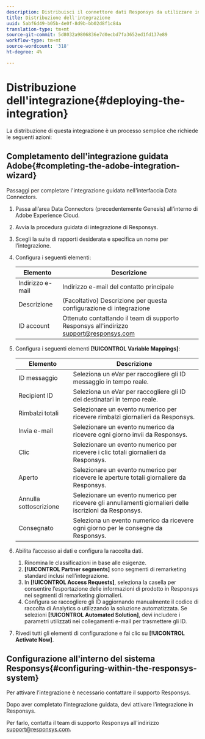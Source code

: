 ```yaml
---
description: Distribuisci il connettore dati Responsys da utilizzare in Adobe Analytics.
title: Distribuzione dell'integrazione
uuid: 5abf6d49-b05b-4e0f-8d9b-bb02d8f1c84a
translation-type: tm+mt
source-git-commit: 5d8032a9806836e7d0ecbd7fa3652ed1fd137e89
workflow-type: tm+mt
source-wordcount: '318'
ht-degree: 4%

---
```



# Distribuzione dell&#39;integrazione{#deploying-the-integration}

La distribuzione di questa integrazione è un processo semplice che richiede le seguenti azioni:

## Completamento dell&#39;integrazione guidata Adobe{#completing-the-adobe-integration-wizard}

Passaggi per completare l&#39;integrazione guidata nell&#39;interfaccia Data Connectors.

1. Passa all’area Data Connectors (precedentemente Genesis) all’interno di Adobe Experience Cloud.
1. Avvia la procedura guidata di integrazione di Responsys.
1. Scegli la suite di rapporti desiderata e specifica un nome per l’integrazione.
1. Configura i seguenti elementi:

   | Elemento | Descrizione |
   |---|---|
   | Indirizzo e-mail | Indirizzo e-mail del contatto principale |
   | Descrizione | (Facoltativo) Descrizione per questa configurazione di integrazione |
   | ID account | Ottenuto contattando il team di supporto Responsys all&#39;indirizzo support@responsys.com |

1. Configura i seguenti elementi **[!UICONTROL Variable Mappings]**:

   | Elemento | Descrizione |
   |---|---|
   | ID messaggio | Seleziona un eVar per raccogliere gli ID messaggio in tempo reale. |
   | Recipient ID | Seleziona un eVar per raccogliere gli ID dei destinatari in tempo reale. |
   | Rimbalzi totali | Selezionare un evento numerico per ricevere rimbalzi giornalieri da Responsys. |
   | Invia e-mail | Selezionare un evento numerico da ricevere ogni giorno invii da Responsys. |
   | Clic | Selezionare un evento numerico per ricevere i clic totali giornalieri da Responsys. |
   | Aperto | Selezionare un evento numerico per ricevere le aperture totali giornaliere da Responsys. |
   | Annulla sottoscrizione | Selezionare un evento numerico per ricevere gli annullamenti giornalieri delle iscrizioni da Responsys. |
   | Consegnato | Seleziona un evento numerico da ricevere ogni giorno per le consegne da Responsys. |

1. Abilita l’accesso ai dati e configura la raccolta dati.
   1. Rinomina le classificazioni in base alle esigenze.
   1. **[!UICONTROL Partner segments]** sono segmenti di remarketing standard inclusi nell’integrazione.
   1. In **[!UICONTROL Access Requests]**, seleziona la casella per consentire l’esportazione delle informazioni di prodotto in Responsys nei segmenti di remarketing giornalieri.
   1. Configura se raccogliere gli ID aggiornando manualmente il codice di raccolta di Analytics o utilizzando la soluzione automatizzata. Se selezioni **[!UICONTROL Automated Solution]**, devi includere i parametri utilizzati nei collegamenti e-mail per trasmettere gli ID.
1. Rivedi tutti gli elementi di configurazione e fai clic su **[!UICONTROL Activate Now]**.

## Configurazione all&#39;interno del sistema Responsys{#configuring-within-the-responsys-system}

Per attivare l’integrazione è necessario contattare il supporto Responsys.

Dopo aver completato l’integrazione guidata, devi attivare l’integrazione in Responsys.

Per farlo, contatta il team di supporto Responsys all&#39;indirizzo support@responsys.com.
